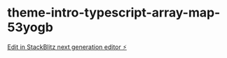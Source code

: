 # theme-intro-typescript-array-map-53yogb

[Edit in StackBlitz next generation editor ⚡️](https://stackblitz.com/~/github.com/l3miage-monachov/theme-intro-typescript-array-map-53yogb)